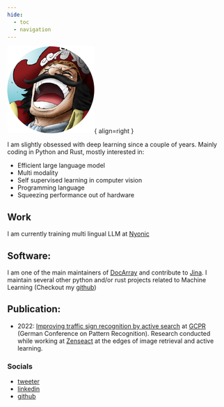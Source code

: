 ```yaml
---
hide:
  - toc
  - navigation
---
```


![Image title](assets/logo.png){ align=right }

I am slightly obsessed with deep learning since a couple of years. Mainly coding in Python and Rust, mostly interested in:

* Efficient large language model
* Multi modality
* Self supervised learning in computer vision
* Programming language
* Squeezing performance out of hardware



## **Work**

I am currently training multi lingual LLM at [Nyonic](https://www.nyonic.ai/)

## **Software**:

I am one of the main maintainers of [DocArray](https://github.com/docarray/docarray) and contribute to [Jina](https://github.com/jina-ai/jina). I maintain several other python and/or rust projects related to Machine Learning (Checkout my [github](https://github.com/samsja))

## **Publication**:

* 2022: [Improving traffic sign recognition by active search](https://arxiv.org/abs/2111.14426) at [GCPR](https://link.springer.com/chapter/10.1007/978-3-031-16788-1_36) (German Conference on Pattern Recognition). Research conducted while working at [Zenseact](https://zenseact.com/) at the edges of image retrieval and active learning.


### Socials

* [tweeter](https://twitter.com/samsja19)
* [linkedin](https://www.linkedin.com/in/sami-jaghouar-805505193/)
* [github](https://github.com/samsja)
